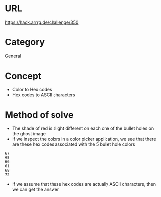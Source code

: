 # URL
https://hack.arrrg.de/challenge/350
# Category
General
# Concept
* Color to Hex codes
* Hex codes to ASCII characters
# Method of solve
* The shade of red is slight different on each one of the bullet holes on the ghost image
* If we inspect the colors in a color picker application, we see that there are these hex codes associated with the 5 bullet hole colors
```
67
65
66
61
68
72
```
* If we assume that these hex codes are actually ASCII characters, then we can get the answer
